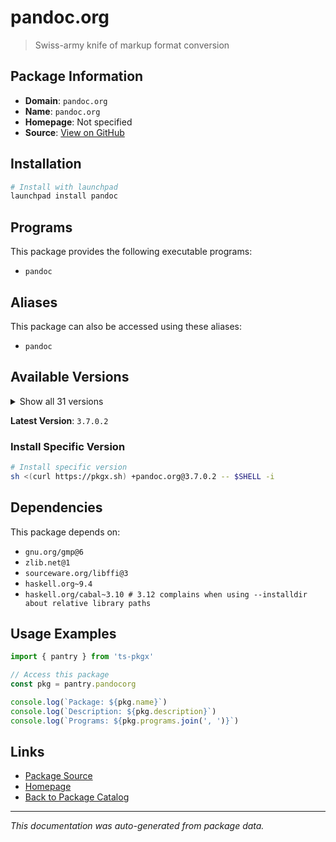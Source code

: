 # pandoc.org

> Swiss-army knife of markup format conversion

## Package Information

- **Domain**: `pandoc.org`
- **Name**: `pandoc.org`
- **Homepage**: Not specified
- **Source**: [View on GitHub](https://github.com/pkgxdev/pantry/tree/main/projects/pandoc.org/package.yml)

## Installation

```bash
# Install with launchpad
launchpad install pandoc
```

## Programs

This package provides the following executable programs:

- `pandoc`

## Aliases

This package can also be accessed using these aliases:

- `pandoc`

## Available Versions

<details>
<summary>Show all 31 versions</summary>

- `3.7.0.2`, `3.7.0.1`, `3.7.0`, `3.6.4`, `3.6.3`
- `3.6.2`, `3.6.1`, `3.6.0`, `3.5.0`, `3.4.0`
- `3.3.0`, `3.2.1`, `3.2.0`, `3.1.13`, `3.1.9`
- `3.1.8`, `3.1.7`, `3.1.6.2`, `3.1.6`, `3.1.5`
- `3.1.4`, `3.1.3`, `3.1.2`, `3.1.12.3`, `3.1.12.2`
- `3.1.12.1`, `3.1.12`, `3.1.11.1`, `3.1.11`, `3.1.10`
- `2.19.2`

</details>

**Latest Version**: `3.7.0.2`

### Install Specific Version

```bash
# Install specific version
sh <(curl https://pkgx.sh) +pandoc.org@3.7.0.2 -- $SHELL -i
```

## Dependencies

This package depends on:

- `gnu.org/gmp@6`
- `zlib.net@1`
- `sourceware.org/libffi@3`
- `haskell.org~9.4`
- `haskell.org/cabal~3.10 # 3.12 complains when using --installdir about relative library paths`

## Usage Examples

```typescript
import { pantry } from 'ts-pkgx'

// Access this package
const pkg = pantry.pandocorg

console.log(`Package: ${pkg.name}`)
console.log(`Description: ${pkg.description}`)
console.log(`Programs: ${pkg.programs.join(', ')}`)
```

## Links

- [Package Source](https://github.com/pkgxdev/pantry/tree/main/projects/pandoc.org/package.yml)
- [Homepage](#)
- [Back to Package Catalog](../package-catalog.md)

---

*This documentation was auto-generated from package data.*
